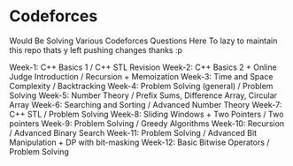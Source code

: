 #   Codeforces

Would Be Solving Various Codeforces Questions Here
To lazy to maintain this repo thats y left pushing changes thanks :p


Week-1: C++ Basics 1 /  C++ STL Revision
Week-2: C++ Basics 2 + Online Judge Introduction / Recursion + Memoization
Week-3: Time and Space Complexity / Backtracking
Week-4: Problem Solving (general) / Problem Solving
Week-5: Number Theory / Prefix Sums, Difference Array, Circular Array
Week-6: Searching and Sorting / Advanced Number Theory
Week-7: C++ STL / Problem Solving
Week-8: Sliding Windows + Two Pointers / Two pointers
Week-9: Problem Solving / Greedy Algorithms
Week-10: Recursion / Advanced Binary Search
Week-11: Problem Solving / Advanced Bit Manipulation + DP with bit-masking
Week-12: Basic Bitwise Operators / Problem Solving


